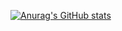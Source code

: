 [![Anurag's GitHub stats](https://github-readme-stats.vercel.app/api?username=hgko1207)](https://github.com/anuraghazra/github-readme-stats)
